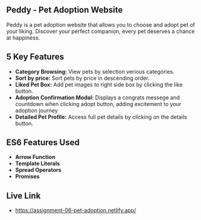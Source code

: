 ## **Peddy - Pet Adoption Website**

Peddy is a pet adoption website that allows you to choose and adopt pet of your liking. Discover your perfect companion, every pet deserves a chance at happiness.


## **5 Key Features**

- **Category Browsing:**
    View pets by selection verious categories.
- **Sort by price:**
    Sort pets by price in descending order.
- **Liked Pet Box:**
    Add pet images to right side box by clicking the like button.
- **Adoption Confirmation Modal:**
    Displays a congrats messege and countdown when clicking adopt button, adding excitement to your   adoption journey
- **Detailed Pet Profile:**
    Access full pet details by clicking on the details button.

## **ES6 Features Used**

- **Arrow Function**
- **Template Literals**
- **Spread Operators**
- **Promises**

## Live Link
- https://assignment-06-pet-adoption.netlify.app/